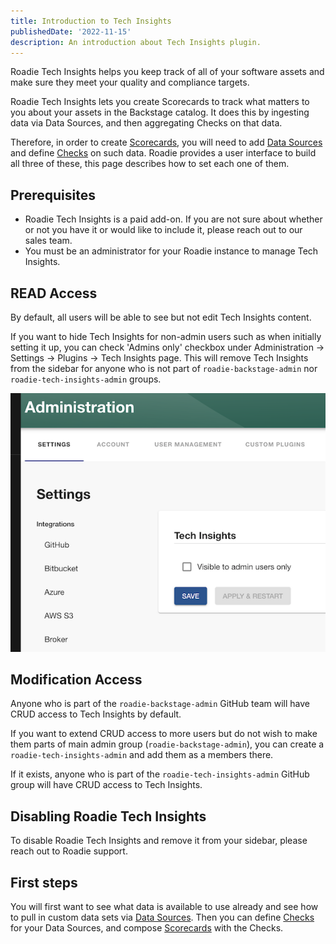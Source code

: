 ```yaml
---
title: Introduction to Tech Insights
publishedDate: '2022-11-15'
description: An introduction about Tech Insights plugin.
---
```


Roadie Tech Insights helps you keep track of all of your software assets and make sure they meet your quality and compliance targets.

Roadie Tech Insights lets you create Scorecards to track what matters to you about your assets in the Backstage catalog. It does this by ingesting data via Data Sources, and then aggregating Checks on that data.

Therefore, in order to create [Scorecards](../scorecards/index.md), you will need to add [Data Sources](../data-sources/index.md) and define [Checks](../checks//index.md) on such data. Roadie provides a user interface to build all three of these, this page describes how to set each one of them.

## Prerequisites

- Roadie Tech Insights is a paid add-on. If you are not sure about whether or not you have it or would like to include it, please reach out to our sales team.
- You must be an administrator for your Roadie instance to manage Tech Insights.

## READ Access

By default, all users will be able to see but not edit Tech Insights content.

If you want to hide Tech Insights for non-admin users such as when initially setting it up, you can check 'Admins only' checkbox under Administration → Settings → Plugins → Tech Insights page. This will remove Tech Insights from the sidebar for anyone who is not part of `roadie-backstage-admin` nor `roadie-tech-insights-admin` groups.

![Admin Only View](./admin-only-settings.png)

## Modification Access

Anyone who is part of the `roadie-backstage-admin` GitHub team will have CRUD access to Tech Insights by default.

If you want to extend CRUD access to more users but do not wish to make them parts of main admin group (`roadie-backstage-admin`), you can create a `roadie-tech-insights-admin` and add them as a members there.

If it exists, anyone who is part of the `roadie-tech-insights-admin` GitHub group will have CRUD access to Tech Insights.

## Disabling Roadie Tech Insights

To disable Roadie Tech Insights and remove it from your sidebar, please reach out to Roadie support.

## First steps

You will first want to see what data is available to use already and see how to pull in custom data sets via [Data Sources](../data-sources/). Then you can define [Checks](../checks/) for your Data Sources, and compose [Scorecards](../scorecards/) with the Checks.
